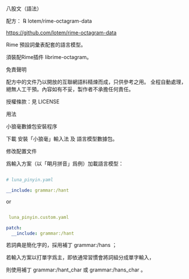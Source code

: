 八股文（語法）

配方： ℞ lotem/rime-octagram-data

https://github.com/lotem/rime-octagram-data

Rime 預設詞彙表配套的語言模型。

須裝配Rime插件 librime-octagram。

免責聲明

配方中的文件乃以開放的互聯網語料精煉而成，只供參考之用。 全程自動處理，絕無人工干預。內容如有不妥，製作者不承擔任何責任。

授權條款：見 LICENSE

用法

小狼毫數據包安裝程序

下載 安裝「小狼毫」輸入法 及 語言模型數據包。

修改配置文件

爲輸入方案（以「朙月拼音」爲例）加載語言模型：

```yaml

# luna_pinyin.yaml

__include: grammar:/hant

```

or

```yaml

 luna_pinyin.custom.yaml

patch:
  __include: grammar:/hant

```

若詞典是簡化字的，採用補丁 grammar:/hans ； 

若輸入方案以打單字爲主，即依通常習慣會將詞組分成單字輸入， 

則使用補丁 grammar:/hant_char 或 grammar:/hans_char 。